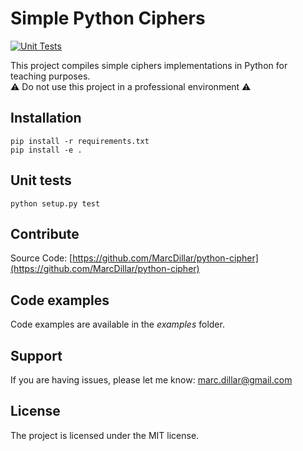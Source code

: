 # Simple Python Ciphers

[![Unit Tests](https://github.com/MarcDillar/python-cipher/actions/workflows/test.yml/badge.svg)](https://github.com/MarcDillar/python-cipher/actions/workflows/test.yml)

This project compiles simple ciphers implementations in Python for teaching purposes.  
:warning: Do not use this project in a professional environment :warning:

## Installation

    pip install -r requirements.txt
    pip install -e .

## Unit tests

    python setup.py test

## Contribute

Source Code: [https://github.com/MarcDillar/python-cipher](https://github.com/MarcDillar/python-cipher)

## Code examples

Code examples are available in the _examples_ folder.

## Support

If you are having issues, please let me know: [marc.dillar@gmail.com](mailto:marc.dillar@gmail.com)

## License

The project is licensed under the MIT license.
